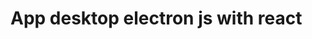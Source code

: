 # App desktop electron js with react



<!-- ### `npm start` -->
<!-- This project was bootstrapped with [Create React App](https://github.com/facebook/create-react-app). -->
<!-- **Note: this is a one-way operation. Once you `eject`, you can't go back!** -->
